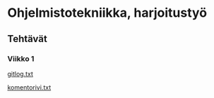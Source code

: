 # Ohjelmistotekniikka, harjoitustyö

## Tehtävät

### Viikko 1

[gitlog.txt](https://github.com/annis1234/ot-harjoitustyo/blob/main/laskarit/viikko1/gitlog.txt)

[komentorivi.txt](https://github.com/annis1234/ot-harjoitustyo/blob/main/laskarit/viikko1/komentorivi.txt)
